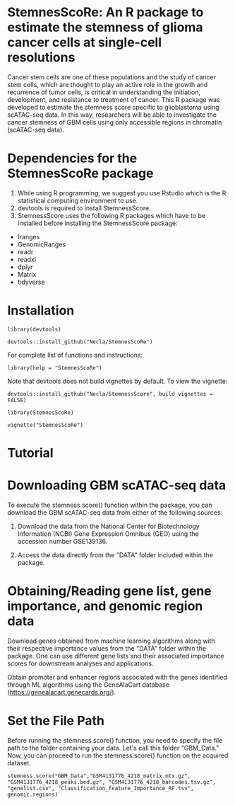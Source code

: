 # StemnesScoRe: An R package to estimate the stemness of glioma cancer cells at single-cell resolutions

Cancer stem cells are one of these populations and the study of cancer stem cells, which are thought to play an active role in the growth and recurrence of tumor cells, is critical in understanding the initiation, development, and resistance to treatment of cancer. This R package was developed to estimate the stemness score specific to glioblastoma using scATAC-seq data. In this way, researchers will be able to investigate the cancer stemness of GBM cells using only accessible regions in chromatin (scATAC-seq data). 

# Dependencies for the StemnesScoRe package

1. While using R programming, we suggest you use Rstudio which is the R statistical computing environment to use. 
2. devtools is required to install StemnessScore.
3. StemnessScore uses the following R packages which have to be installed before installing the StemnessScore package:
* Iranges
* GenomicRanges
* readr
* readxl
* dplyr
* Matrix
* tidyverse

# Installation
```
library(devtools)

devtools::install_github("Necla/StemnesScoRe")
```
For complete list of functions and instructions:
```
library(help = "StemnesScoRe") 
```

Note that devtools does not build vignettes by default. To view the vignette:

```
devtools::install_github("Necla/StemnessScore", build_vignettes = FALSE)

library(StemnesScoRe)

vignette("StemnesScoRe")
```

# Tutorial
# Downloading GBM scATAC-seq data  
To execute the stemness.score() function within the package, you can download the GBM scATAC-seq data from either of the following sources:

1. Download the data from the National Center for Biotechnology Information (NCBI) Gene Expression Omnibus (GEO) using the accession number GSE139136.

2. Access the data directly from the "DATA" folder included within the package.


# Obtaining/Reading gene list, gene importance, and genomic region data 

Download genes obtained from machine learning algorithms along with their respective importance values from the "DATA" folder within the package. One can use different gene lists and their associated importance scores for downstream analyses and applications. 

Obtain promoter and enhancer regions associated with the genes identified through ML algorithms using the GeneAlaCart database (https://genealacart.genecards.org/). 

#  Set the File Path 
Before running the stemness.score() function, you need to specify the file path to the folder containing your data. Let's call this folder "GBM_Data." Now, you can proceed to run the stemness.score() function on the acquired dataset. 

```
stemness.score("GBM_Data","GSM4131776_4218_matrix.mtx.gz", "GSM4131776_4218_peaks.bed.gz", "GSM4131776_4218_barcodes.tsv.gz", "genelist.csv", "Classification_feature_Importance_RF.tsv", genomic.regions)

```
 
